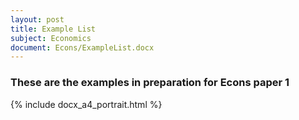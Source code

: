 ```yaml
---
layout: post
title: Example List
subject: Economics
document: Econs/ExampleList.docx
---
```


### These are the examples in preparation for Econs paper 1

{% include docx_a4_portrait.html %}